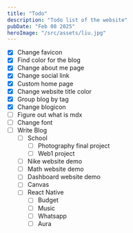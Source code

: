 ```yaml
---
title: "Todo"
description: "Todo list of the website"
pubDate: "Feb 08 2025"
heroImage: "/src/assets/liu.jpg"
---
```


- [x] Change favicon
- [x] Find color for the blog
- [x] Change about me page
- [x] Change social link
- [x] Custom home page
- [x] Change website title color
- [x] Group blog by tag
- [x] Change blogicon
- [ ] Figure out what is mdx
- [ ] Change font
- [ ] Write Blog
  - [ ] School
    - [ ] Photography final project
    - [ ] Web1 project
  - [ ] Nike website demo
  - [ ] Math website demo
  - [ ] Dashboard website demo
  - [ ] Canvas
  - [ ] React Native
    - [ ] Budget
    - [ ] Music
    - [ ] Whatsapp
    - [ ] Aura
